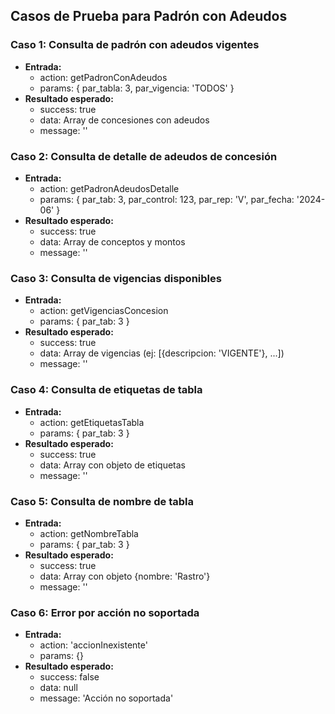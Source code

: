 ## Casos de Prueba para Padrón con Adeudos

### Caso 1: Consulta de padrón con adeudos vigentes
- **Entrada:**
  - action: getPadronConAdeudos
  - params: { par_tabla: 3, par_vigencia: 'TODOS' }
- **Resultado esperado:**
  - success: true
  - data: Array de concesiones con adeudos
  - message: ''

### Caso 2: Consulta de detalle de adeudos de concesión
- **Entrada:**
  - action: getPadronAdeudosDetalle
  - params: { par_tab: 3, par_control: 123, par_rep: 'V', par_fecha: '2024-06' }
- **Resultado esperado:**
  - success: true
  - data: Array de conceptos y montos
  - message: ''

### Caso 3: Consulta de vigencias disponibles
- **Entrada:**
  - action: getVigenciasConcesion
  - params: { par_tab: 3 }
- **Resultado esperado:**
  - success: true
  - data: Array de vigencias (ej: [{descripcion: 'VIGENTE'}, ...])
  - message: ''

### Caso 4: Consulta de etiquetas de tabla
- **Entrada:**
  - action: getEtiquetasTabla
  - params: { par_tab: 3 }
- **Resultado esperado:**
  - success: true
  - data: Array con objeto de etiquetas
  - message: ''

### Caso 5: Consulta de nombre de tabla
- **Entrada:**
  - action: getNombreTabla
  - params: { par_tab: 3 }
- **Resultado esperado:**
  - success: true
  - data: Array con objeto {nombre: 'Rastro'}
  - message: ''

### Caso 6: Error por acción no soportada
- **Entrada:**
  - action: 'accionInexistente'
  - params: {}
- **Resultado esperado:**
  - success: false
  - data: null
  - message: 'Acción no soportada'

